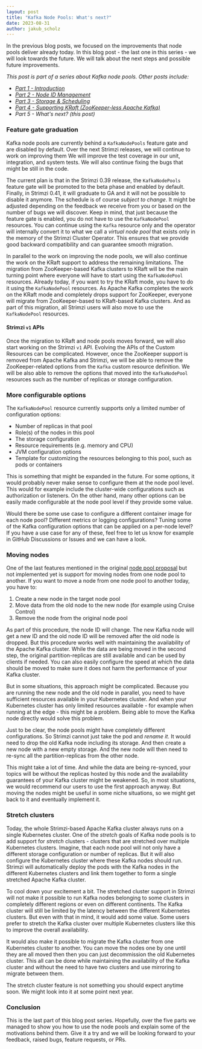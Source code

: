 ```yaml
---
layout: post
title: "Kafka Node Pools: What's next?"
date: 2023-08-31
author: jakub_scholz
---
```


In the previous blog posts, we focused on the improvements that node pools deliver already today.
In this blog post - the last one in this series - we will look towards the future.
We will talk about the next steps and possible future improvements.

<!--more-->

_This post is part of a series about Kafka node pools.
Other posts include:_

* _[Part 1 - Introduction](https://strimzi.io/blog/2023/08/14/kafka-node-pools-introduction/)_
* _[Part 2 - Node ID Management](https://strimzi.io/blog/2023/08/23/kafka-node-pools-node-id-management/)_
* _[Part 3 - Storage & Scheduling](https://strimzi.io/blog/2023/08/28/kafka-node-pools-storage-and-scheduling/)_
* _[Part 4 - Supporting KRaft (ZooKeeper-less Apache Kafka)](https://strimzi.io/blog/2023/08/28/kafka-node-pools-supporting-kraft/)_
* _Part 5 - What's next? (this post)_

### Feature gate graduation

Kafka node pools are currently behind a `KafkaNodePools` feature gate and are disabled by default.
Over the next Strimzi releases, we will continue to work on improving them
We will improve the test coverage in our unit, integration, and system tests.
We will also continue fixing the bugs that might be still in the code.

The current plan is that in the Strimzi 0.39 release, the `KafkaNodePools` feature gate will be promoted to the beta phase and enabled by default.
Finally, in Strimzi 0.41, it will graduate to GA and it will not be possible to disable it anymore.
The schedule is of course _subject to change_.
It might be adjusted depending on the feedback we receive from you or based on the number of bugs we will discover.
Keep in mind, that just because the feature gate is enabled, you do not have to use the `KafkaNodePool` resources.
You can continue using the `Kafka` resource only and the operator will internally convert it to what we call a _virtual node pool_ that exists only in the memory of the Strimzi Cluster Operator.
This ensures that we provide good backward compatibility and can guarantee smooth migration.

In parallel to the work on improving the node pools, we will also continue the work on the KRaft support to address the remaining limitations.
The migration from ZooKeeper-based Kafka clusters to KRaft will be the main turning point where everyone will have to start using the `KafkaNodePool` resources.
Already today, if you want to try the KRaft mode, you have to do it using the `KafkaNodePool` resources.
As Apache Kafka completes the work on the KRaft mode and completely drops support for ZooKeeper, everyone will migrate from ZooKeeper-based to KRaft-based Kafka clusters.
And as part of this migration, all Strimzi users will also move to use the `KafkaNodePool` resources.

#### Strimzi `v1` APIs

Once the migration to KRaft and node pools moves forward, we will also start working on the Strimzi `v1` API.
Evolving the APIs of the Custom Resources can be complicated.
However, once the ZooKeeper support is removed from Apache Kafka and Strimzi, we will be able to remove the ZooKeeper-related options from the `Kafka` custom resource definition.
We will be also able to remove the options that moved into the `KafkaNodePool` resources such as the number of replicas or storage configuration.

### More configurable options

The `KafkaNodePool` resource currently supports only a limited number of configuration options:
* Number of replicas in that pool
* Role(s) of the nodes in this pool
* The storage configuration
* Resource requirements (e.g. memory and CPU)
* JVM configuration options
* Template for customizing the resources belonging to this pool, such as pods or containers

This is something that might be expanded in the future.
For some options, it would probably never make sense to configure them at the node pool level.
This would for example include the cluster-wide configurations such as authorization or listeners.
On the other hand, many other options can be easily made configurable at the node pool level if they provide some value.

Would there be some use case to configure a different container image for each node pool?
Different metrics or logging configurations?
Tuning some of the Kafka configuration options that can be applied on a per-node level?
If you have a use case for any of these, feel free to let us know for example in GitHub Discussions or Issues and we can have a look.

### Moving nodes

One of the last features mentioned in the original [node pool proposal](https://github.com/strimzi/proposals/blob/main/050-Kafka-Node-Pools.md) but not implemented yet is support for moving nodes from one node pool to another.
If you want to move a node from one node pool to another today, you have to:
1. Create a new node in the target node pool
2. Move data from the old node to the new node (for example using Cruise Control)
3. Remove the node from the original node pool

As part of this procedure, the node ID will change.
The new Kafka node will get a new ID and the old node ID will be removed after the old node is dropped.
But this procedure works well with maintaining the availability of the Apache Kafka cluster.
While the data are being moved in the second step, the original partition-replicas are still available and can be used by clients if needed.
You can also easily configure the speed at which the data should be moved to make sure it does not harm the performance of your Kafka cluster.

But in some situations, this approach might be complicated.
Because you are running the new node and the old node in parallel, you need to have sufficient resources available in your Kubernetes cluster.
And when your Kubernetes cluster has only limited resources available - for example when running at the edge - this might be a problem.
Being able to move the Kafka node directly would solve this problem.

Just to be clear, the node pools might have completely different configurations.
So Strimzi cannot just take the pod and _rename it_.
It would need to drop the old Kafka node including its storage.
And then create a new node with a new empty storage.
And the new node will then need to re-sync all the partition-replicas from the other node.

This might take a lot of time.
And while the data are being re-synced, your topics will be without the replicas hosted by this node and the availability guarantees of your Kafka cluster might be weakened.
So, in most situations, we would recommend our users to use the first approach anyway.
But moving the nodes might be useful in some niche situations, so we might get back to it and eventually implement it.

### Stretch clusters

Today, the whole Strimzi-based Apache Kafka cluster always runs on a single Kubernetes cluster.
One of the _stretch_ goals of Kafka node pools is to add support for _stretch_ clusters - clusters that are stretched over multiple Kubernetes clusters.
Imagine, that each node pool will not only have a different storage configuration or number of replicas.
But it will also configure the Kubernetes cluster where these Kafka nodes should run.
Strimzi will automatically deploy the pods with the Kafka nodes in the different Kubernetes clusters and link them together to form a single stretched Apache Kafka cluster.

To cool down your excitement a bit.
The stretched cluster support in Strimzi will not make it possible to run Kafka nodes belonging to some clusters in completely different regions or even on different continents.
The Kafka cluster will still be limited by the latency between the different Kubernetes clusters.
But even with that in mind, it would add some value.
Some users prefer to stretch the Kafka cluster over multiple Kubernetes clusters like this to improve the overall availability.

It would also make it possible to migrate the Kafka cluster from one Kubernetes cluster to another.
You can move the nodes one by one until they are all moved then then you can just decommission the old Kubernetes cluster.
This all can be done while maintaining the availability of the Kafka cluster and without the need to have two clusters and use mirroring to migrate between them.

The stretch cluster feature is not something you should expect anytime soon.
We might look into it at some point next year.

### Conclusion

This is the last part of this blog post series.
Hopefully, over the five parts we managed to show you how to use the node pools and explain some of the motivations behind them.
Give it a try and we will be looking forward to your feedback, raised bugs, feature requests, or PRs.
